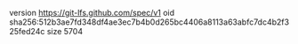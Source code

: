 version https://git-lfs.github.com/spec/v1
oid sha256:512b3ae7fd348df4ae3ec7b4b0d265bc4406a8113a63abfc7dc4b2f325fed24c
size 5704
